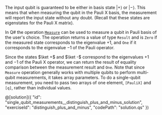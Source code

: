 The input qubit is guaranteed to be either in basis state $|+\rangle$ or $|-\rangle$. This means that when measuring the qubit in the Pauli X basis, the measurement will report the input state without any doubt. (Recall that these states are eigenstates for the Pauli X matrix).

In Q# the operation [`Measure`](https://docs.microsoft.com/qsharp/api/qsharp/microsoft.quantum.intrinsic.measure) can be used to measure a qubit in Pauli basis of the user's choice. The operation returns a value of type `Result` and is `Zero` if the measured state corresponds to the eigenvalue $+1$, and `One` if it corresponds to the eigenvalue $-1$ of the Pauli operator.

Since the states $\ket +$ and $\ket -$ correspond to the eigenvalues $+1$ and $-1$ of the Pauli X operator, we can return the result of equality comparison between the measurement result and `One`.
Note that since `Measure` operation generally works with multiple qubits to perform multi-qubit measurements, it takes array parameters. To do a single-qubit measurement, you need to pass two arrays of one element, `[PauliX]` and `[q]`, rather than individual values.

@[solution]({
    "id": "single_qubit_measurements__distinguish_plus_and_minus_solution",
    "exerciseId": "distinguish_plus_and_minus",
    "codePath": "solution.qs"
})
